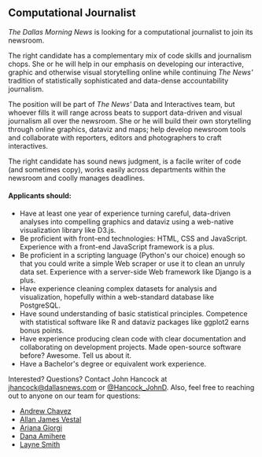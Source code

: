 ## Computational Journalist

*The Dallas Morning News* is looking for a computational journalist to join its newsroom.

The right candidate has a complementary mix of code skills and journalism chops. She or he will help in our emphasis on developing our interactive, graphic and otherwise visual storytelling online while continuing *The News'* tradition of statistically sophisticated and data-dense accountability journalism.

The position will be part of *The News'* Data and Interactives team, but whoever fills it will range across beats to support data-driven and visual journalism all over the newsroom. She or he will build their own storytelling through online graphics, dataviz and maps; help develop newsroom tools and collaborate with reporters, editors and photographers to craft interactives.

The right candidate has sound news judgment, is a facile writer of code (and sometimes copy), works easily across departments within the newsroom and coolly manages deadlines.

#### Applicants should:

- Have at least one year of experience turning careful, data-driven analyses into compelling graphics and dataviz using a web-native visualization library like D3.js.
- Be proficient with front-end technologies: HTML, CSS and JavaScript. Experience with a front-end JavaScript framework is a plus.
- Be proficient in a scripting language (Python's our choice) enough so that you could write a simple Web scraper or use it to clean an unruly data set. Experience with a server-side Web framework like Django is a plus.
- Have experience cleaning complex datasets for analysis and visualization, hopefully within a web-standard database like PostgreSQL.
- Have sound understanding of basic statistical principles. Competence with statistical software like R and dataviz packages like ggplot2 earns bonus points.
- Have experience producing clean code with clear documentation and collaborating on development projects. Made open-source software before? Awesome. Tell us about it.
- Have a Bachelor's degree or equivalent work experience.

Interested? Questions? Contact John Hancock at [jhancock@dallasnews.com](mailto:jhancock@dallasnews.com) or [@Hancock_JohnD](https://twitter.com/hancock_johnd). Also, feel free to reaching out to anyone on our team for questions: 

- [Andrew Chavez](https://twitter.com/adchavez)
- [Allan James Vestal](https://twitter.com/allanjvestal)
- [Ariana Giorgi](https://twitter.com/ArianaNGiorgi)
- [Dana Amihere](https://twitter.com/write_this_way)
- [Layne Smith](https://twitter.com/laynesmith)
